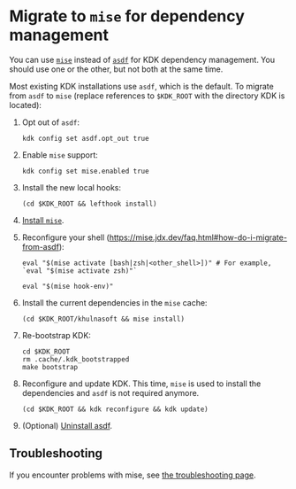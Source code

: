 # Migrate to `mise` for dependency management

You can use [`mise`](https://mise.jdx.dev) instead of [`asdf`](https://asdf-vm.com) for KDK dependency management.
You should use one or the other, but not both at the same time.

Most existing KDK installations use `asdf`, which is the default. To migrate from `asdf` to `mise` (replace references
to `$KDK_ROOT` with the directory KDK is located):

1. Opt out of `asdf`:

   ```shell
   kdk config set asdf.opt_out true
   ```

1. Enable `mise` support:

   ```shell
   kdk config set mise.enabled true
   ```

1. Install the new local hooks:

   ```shell
   (cd $KDK_ROOT && lefthook install)
   ```

1. [Install `mise`](https://mise.jdx.dev/getting-started.html#_1-install-mise-cli).
1. Reconfigure your shell (<https://mise.jdx.dev/faq.html#how-do-i-migrate-from-asdf>):

   ```shell
   eval "$(mise activate [bash|zsh|<other_shell>])" # For example, `eval "$(mise activate zsh)"`

   eval "$(mise hook-env)"
   ```

1. Install the current dependencies in the `mise` cache:

   ```shell
   (cd $KDK_ROOT/khulnasoft && mise install)
   ```

1. Re-bootstrap KDK:

   ```shell
   cd $KDK_ROOT
   rm .cache/.kdk_bootstrapped
   make bootstrap
   ```

1. Reconfigure and update KDK. This time, `mise` is used to install the dependencies and `asdf` is not required
   anymore.

   ```shell
   (cd $KDK_ROOT && kdk reconfigure && kdk update)
   ```

1. (Optional) [Uninstall asdf](https://asdf-vm.com/manage/core.html#uninstall).

## Troubleshooting

If you encounter problems with mise, see [the troubleshooting page](../troubleshooting/mise.md).
